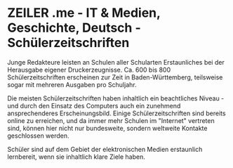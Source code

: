 # ZEILER .me - IT & Medien, Geschichte, Deutsch - Schülerzeitschriften

Junge Redakteure leisten an Schulen aller Schularten Erstaunliches bei der Herausgabe eigener Druckerzeugnisse. Ca. 600 bis 800 Schülerzeitschriften erscheinen zur Zeit in Baden-Württemberg, teilsweise sogar mit mehreren Ausgaben pro Schuljahr.

Die meisten Schülerzeitschriften haben inhaltlich ein beachtliches Niveau - und durch den Einsatz des Computers auch ein zunehmend ansprechenderes Erscheinungsbild. Einige Schülerzeitschriften sind bereits online zu erreichen, und da immer mehr Schulen im "Internet" vertreten sind, können hier nicht nur bundesweite, sondern weltweite Kontakte geschlossen werden.

Schüler sind auf dem Gebiet der elektronischen Medien erstaunlich lernbereit, wenn sie inhaltlich klare Ziele haben.